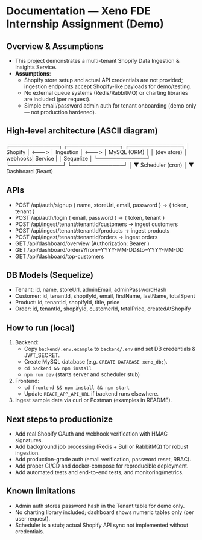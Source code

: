 # Documentation — Xeno FDE Internship Assignment (Demo)

## Overview & Assumptions
- This project demonstrates a multi-tenant Shopify Data Ingestion & Insights Service.
- **Assumptions**:
  - Shopify store setup and actual API credentials are not provided; ingestion endpoints accept Shopify-like payloads for demo/testing.
  - No external queue systems (Redis/RabbitMQ) or charting libraries are included (per request).
  - Simple email/password admin auth for tenant onboarding (demo only — not production hardened).

## High-level architecture (ASCII diagram)
  ┌─────────────┐       ┌──────────────┐       ┌──────────────┐
  │ Shopify     │ <---> │ Ingestion    │ <---> │ MySQL (ORM)  │
  │ (dev store) │ webhooks| Service     |       │ Sequelize    │
  └─────────────┘       └──────────────┘       └──────────────┘
                              │
                              ▼
                          Scheduler (cron)
                              │
                              ▼
                           Dashboard (React)

## APIs
- POST /api/auth/signup { name, storeUrl, email, password } -> { token, tenant }
- POST /api/auth/login { email, password } -> { token, tenant }
- POST /api/ingest/tenant/:tenantId/customers  -> ingest customers
- POST /api/ingest/tenant/:tenantId/products   -> ingest products
- POST /api/ingest/tenant/:tenantId/orders     -> ingest orders
- GET /api/dashboard/overview  (Authorization: Bearer <token>)
- GET /api/dashboard/orders?from=YYYY-MM-DD&to=YYYY-MM-DD
- GET /api/dashboard/top-customers

## DB Models (Sequelize)
- Tenant: id, name, storeUrl, adminEmail, adminPasswordHash
- Customer: id, tenantId, shopifyId, email, firstName, lastName, totalSpent
- Product: id, tenantId, shopifyId, title, price
- Order: id, tenantId, shopifyId, customerId, totalPrice, createdAtShopify

## How to run (local)
1. Backend:
   - Copy `backend/.env.example` to `backend/.env` and set DB credentials & JWT_SECRET.
   - Create MySQL database (e.g. `CREATE DATABASE xeno_db;`).
   - `cd backend && npm install`
   - `npm run dev` (starts server and scheduler stub)
2. Frontend:
   - `cd frontend && npm install && npm start`
   - Update `REACT_APP_API_URL` if backend runs elsewhere.
3. Ingest sample data via curl or Postman (examples in README).

## Next steps to productionize
- Add real Shopify OAuth and webhook verification with HMAC signatures.
- Add background job processing (Redis + Bull or RabbitMQ) for robust ingestion.
- Add production-grade auth (email verification, password reset, RBAC).
- Add proper CI/CD and docker-compose for reproducible deployment.
- Add automated tests and end-to-end tests, and monitoring/metrics.

## Known limitations
- Admin auth stores password hash in the Tenant table for demo only.
- No charting library included; dashboard shows numeric tables only (per user request).
- Scheduler is a stub; actual Shopify API sync not implemented without credentials.
